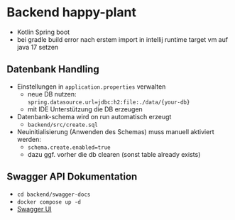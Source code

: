 # Backend happy-plant
- Kotlin Spring boot
- bei gradle build error nach erstem import in intellij runtime target vm auf java 17 setzen

## Datenbank Handling
- Einstellungen in `application.properties` verwalten
    - neue DB nutzen: `spring.datasource.url=jdbc:h2:file:./data/{your-db}`
    - mit IDE Unterstützung die DB erzeugen
- Datenbank-schema wird on run automatisch erzeugt
    - `backend/src/create.sql`
- Neuinitialisierung (Anwenden des Schemas) muss manuell aktiviert werden:
    - `schema.create.enabled=true`
    - dazu ggf. vorher die db clearen (sonst table already exists)

## Swagger API Dokumentation 
- `cd backend/swagger-docs`
- `docker compose up -d`
- [Swagger UI](http://localhost:8086/)
